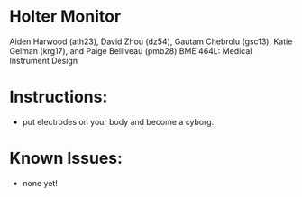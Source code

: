 Holter Monitor
==============

Aiden Harwood (ath23), David Zhou (dz54), Gautam Chebrolu (gsc13), Katie Gelman (krg17), and Paige Belliveau (pmb28)
BME 464L: Medical Instrument Design

# Instructions:

+ put electrodes on your body and become a cyborg.

# Known Issues:

+ none yet!